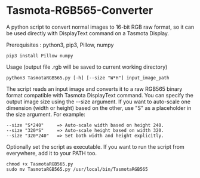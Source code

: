 # Tasmota-RGB565-Converter
A python script to convert normal images to 16-bit RGB raw format, so it can be used directly with DisplayText command on a Tasmota Display.

Prerequisites : python3, pip3, Pillow, numpy

    pip3 install Pillow numpy


Usage (output file .rgb will be saved to current working directory)

    python3 TasmotaRGB565.py [-h] [--size "W*H"] input_image_path


The script reads an input image and converts it to a raw RGB565 binary format compatible
with Tasmota DisplayText command. You can specify the output image size using the --size
argument. If you want to auto-scale one dimension (width or height) based on the other,
use "S" as a placeholder in the size argument. For example:

    --size "S*240"     => Auto-scale width based on height 240.
    --size "320*S"     => Auto-scale height based on width 320.
    --size "320*240"   => Set both width and height explicitly.


Optionally set the script as executable. If you want to run the script from everywhere, add it to your PATH too.

    chmod +x TasmotaRGB565.py
    sudo mv TasmotaRGB565.py /usr/local/bin/TasmotaRGB565
